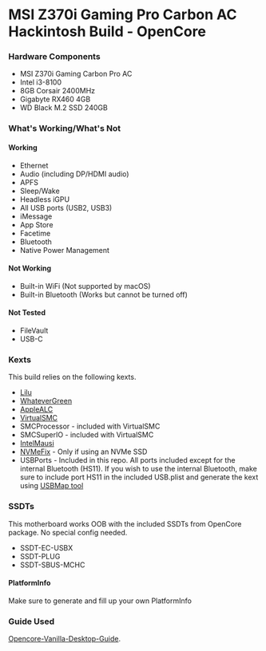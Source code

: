 # MSI Z370i Gaming Pro Carbon AC Hackintosh Build - OpenCore

### Hardware Components
- MSI Z370i Gaming Carbon Pro AC
- Intel i3-8100
- 8GB Corsair 2400MHz
- Gigabyte RX460 4GB
- WD Black M.2 SSD 240GB

### What's Working/What's Not

#### Working
- Ethernet
- Audio (including DP/HDMI audio)
- APFS
- Sleep/Wake
- Headless iGPU
- All USB ports (USB2, USB3)
- iMessage
- App Store
- Facetime
- Bluetooth
- Native Power Management

#### Not Working
- Built-in WiFi (Not supported by macOS)
- Built-in Bluetooth (Works but cannot be turned off)

#### Not Tested
- FileVault
- USB-C

### Kexts
This build relies on the following kexts.
- [Lilu](https://github.com/acidanthera/lilu/releases)
- [WhateverGreen](https://github.com/acidanthera/whatevergreen/releases)
- [AppleALC](https://github.com/acidanthera/applealc/releases)
- [VirtualSMC](https://github.com/acidanthera/virtualsmc/releases)
- SMCProcessor - included with VirtualSMC
- SMCSuperIO - included with VirtualSMC
- [IntelMausi](https://github.com/acidanthera/IntelMausi/releases)
- [NVMeFix](https://github.com/acidanthera/NVMeFix/releases) - Only if using an NVMe SSD
- USBPorts - Included in this repo. All ports included except for the internal Bluetooth (HS11). If you wish to use the internal Bluetooth, make sure to include port HS11 in the included USB.plist and generate the kext using [USBMap tool](https://github.com/corpnewt/USBMap)

### SSDTs
This motherboard works OOB with the included SSDTs from OpenCore package. No special config needed.
- SSDT-EC-USBX
- SSDT-PLUG
- SSDT-SBUS-MCHC

#### PlatformInfo
Make sure to generate and fill up your own PlatformInfo


### Guide Used
[Opencore-Vanilla-Desktop-Guide](https://khronokernel.github.io/Opencore-Vanilla-Desktop-Guide/).
